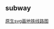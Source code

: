 subway
----------

[原生svg画地铁线路图](https://kallsave.github.io/svg-cookbook/actions/subway/dist/index.html)